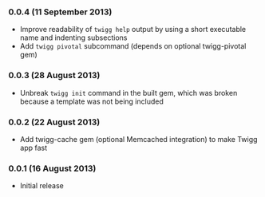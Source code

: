 ### 0.0.4 (11 September 2013)

* Improve readability of `twigg help` output by using a short executable name
  and indenting subsections
* Add `twigg pivotal` subcommand (depends on optional twigg-pivotal gem)

### 0.0.3 (28 August 2013)

* Unbreak `twigg init` command in the built gem, which was broken because a
  template was not being included

### 0.0.2 (22 August 2013)

* Add twigg-cache gem (optional Memcached integration) to make Twigg app fast

### 0.0.1 (16 August 2013)

* Initial release
